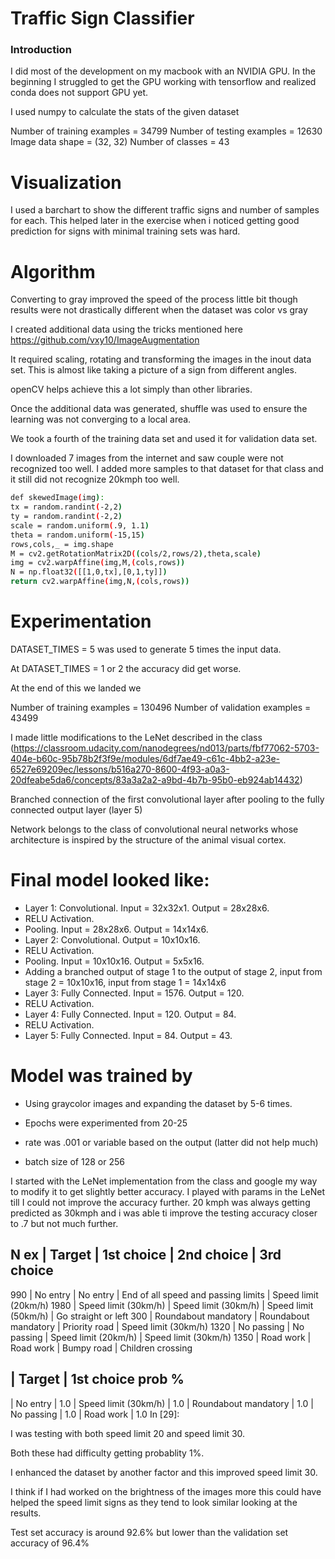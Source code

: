 # Traffic Sign Classifier

### Introduction

I did most of the development on my macbook with an NVIDIA GPU.
In the beginning I struggled to get the GPU working with tensorflow and realized
conda does not support GPU yet.

I used numpy to calculate the stats of the given dataset

Number of training examples = 34799
Number of testing examples = 12630
Image data shape = (32, 32)
Number of classes = 43

# Visualization

I used a barchart to show the different traffic signs and number of samples for each.
This helped later in the exercise when i noticed getting good prediction for signs with 
minimal training sets was hard.

# Algorithm
Converting to gray improved the speed of the process little bit though results were 
not drastically different when the dataset was color vs gray

I created additional data using the tricks mentioned here 
https://github.com/vxy10/ImageAugmentation

It required scaling, rotating and transforming the images in the inout data set. This is 
almost like taking a picture of a sign from different angles.

openCV helps achieve this a lot simply than other libraries. 

Once the additional data was generated, shuffle was used to ensure the learning was not 
converging to a local area. 

We took a fourth of the training data set and used it for validation data set.

I downloaded 7 images from the internet and saw couple were not recognized too well. I 
added more samples to that dataset for that class and it still did not recognize 20kmph too 
well. 

```sh
def skewedImage(img):
tx = random.randint(-2,2)
ty = random.randint(-2,2)
scale = random.uniform(.9, 1.1)
theta = random.uniform(-15,15)
rows,cols,_ = img.shape
M = cv2.getRotationMatrix2D((cols/2,rows/2),theta,scale)
img = cv2.warpAffine(img,M,(cols,rows))
N = np.float32([[1,0,tx],[0,1,ty]])
return cv2.warpAffine(img,N,(cols,rows))
```

# Experimentation

DATASET_TIMES = 5 was used to generate 5 times the input data.

At DATASET_TIMES = 1 or 2 the accuracy did get worse.

At the end of this we landed we 

Number of training examples = 130496
Number of validation examples = 43499


I made little modifications to the LeNet described in the class 
(https://classroom.udacity.com/nanodegrees/nd013/parts/fbf77062-5703-404e-b60c-95b78b2f3f9e/modules/6df7ae49-c61c-4bb2-a23e-6527e69209ec/lessons/b516a270-8600-4f93-a0a3-20dfeabe5da6/concepts/83a3a2a2-a9bd-4b7b-95b0-eb924ab14432)

Branched connection of the first convolutional layer after pooling to the fully connected output layer (layer 5) 

Network belongs to the class of convolutional neural networks whose architecture is inspired by the structure of the animal visual cortex.

# Final model looked like:

- Layer 1: Convolutional. Input = 32x32x1. Output = 28x28x6.
- RELU Activation.
- Pooling. Input = 28x28x6. Output = 14x14x6.
- Layer 2: Convolutional. Output = 10x10x16.
- RELU Activation.
- Pooling. Input = 10x10x16. Output = 5x5x16.
- Adding a branched output of stage 1 to the output of stage 2, input from stage 2 = 10x10x16, input from stage 1 = 14x14x6
- Layer 3: Fully Connected. Input = 1576. Output = 120.
- RELU Activation.
- Layer 4: Fully Connected. Input = 120. Output = 84.
- RELU Activation.
- Layer 5: Fully Connected. Input = 84. Output = 43.


# Model was trained by

- Using graycolor images and expanding the dataset by 5-6 times. 

- Epochs were experimented from 20-25

- rate was .001 or variable based on the output (latter did not help much)

- batch size of 128 or 256


I started with the LeNet implementation from the class and google my way to modify it to get slightly better accuracy. I played with params in the LeNet till I could not improve the accuracy further. 20 kmph was always getting predicted as 30kmph and i was able ti improve the testing accuracy closer to .7 but not much further.




N ex  | Target               | 1st choice           | 2nd choice           | 3rd choice          
--------------------------------------------------------------------------------------------------
990 | No entry             | No entry             | End of all speed and passing limits | Speed limit (20km/h)
1980 | Speed limit (30km/h) | Speed limit (30km/h) | Speed limit (50km/h) | Go straight or left 
300 | Roundabout mandatory | Roundabout mandatory | Priority road        | Speed limit (30km/h)
1320 | No passing           | No passing           | Speed limit (20km/h) | Speed limit (30km/h)
1350 | Road work            | Road work            | Bumpy road           | Children crossing   



| Target               | 1st choice prob %   
------------------------------------------------------------------
| No entry             |                  1.0
| Speed limit (30km/h) |                  1.0
| Roundabout mandatory |                  1.0
| No passing           |                  1.0
| Road work            |                  1.0
In [29]:


I was testing with both speed limit 20 and speed limit 30.

Both these had difficulty getting probablity 1%. 

I enhanced the dataset by another factor and this improved speed limit 30.

I think if I had worked on the brightness of the images more this could have helped the speed limit signs as they tend to look similar looking at the results. 

Test set accuracy is around 92.6% but lower than the validation set accuracy of 96.4%










